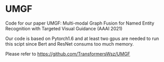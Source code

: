 # UMGF
Code for our paper UMGF: Multi-modal Graph Fusion for Named Entity Recognition with Targeted Visual Guidance (AAAI 2021)

Our code is based on Pytorch1.6 and at least two gpus are needed to run this scipt since Bert and ResNet consums too much memory.

Please refer to https://github.com/TransformersWsz/UMGF


